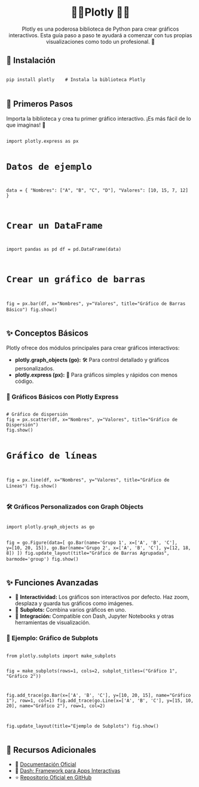 <h1 style="text-align:center;">🐍✨Plotly 🚀✨</h1>

<p style="text-align:center;">Plotly es una poderosa biblioteca de Python para crear gráficos interactivos. Esta guía paso a paso te ayudará a comenzar con tus propias visualizaciones como todo un profesional. 🚀</p>

<h2>🚀 Instalación</h2>
<pre>
<code>
pip install plotly    # Instala la biblioteca Plotly
</code>
</pre>

<h2>🐍 Primeros Pasos</h2>
<p>Importa la biblioteca y crea tu primer gráfico interactivo. ¡Es más fácil de lo que imaginas! 🌟</p>
<pre>
<code>
import plotly.express as px

# Datos de ejemplo
data = {
    "Nombres": ["A", "B", "C", "D"],
    "Valores": [10, 15, 7, 12]
}

# Crear un DataFrame
import pandas as pd
df = pd.DataFrame(data)

# Crear un gráfico de barras
fig = px.bar(df, x="Nombres", y="Valores", title="Gráfico de Barras Básico")
fig.show()
</code>
</pre>

<h2>✨ Conceptos Básicos</h2>
<p>Plotly ofrece dos módulos principales para crear gráficos interactivos:</p>

<ul>
  <li><strong>plotly.graph_objects (go):</strong> 🛠️ Para control detallado y gráficos personalizados.</li>
  <li><strong>plotly.express (px):</strong> 🚀 Para gráficos simples y rápidos con menos código.</li>
</ul>

<h3>🌟 Gráficos Básicos con Plotly Express</h3>
<pre>
<code>
# Gráfico de dispersión
fig = px.scatter(df, x="Nombres", y="Valores", title="Gráfico de Dispersión")
fig.show()

# Gráfico de líneas
fig = px.line(df, x="Nombres", y="Valores", title="Gráfico de Líneas")
fig.show()
</code>
</pre>

<h3>🛠️ Gráficos Personalizados con Graph Objects</h3>
<pre>
<code>
import plotly.graph_objects as go

fig = go.Figure(data=[
    go.Bar(name='Grupo 1', x=['A', 'B', 'C'], y=[10, 20, 15]),
    go.Bar(name='Grupo 2', x=['A', 'B', 'C'], y=[12, 18, 8])
])
fig.update_layout(title="Gráfico de Barras Agrupadas", barmode='group')
fig.show()
</code>
</pre>

<h2>✨ Funciones Avanzadas</h2>
<ul>
  <li>🌟 <strong>Interactividad:</strong> Los gráficos son interactivos por defecto. Haz zoom, desplaza y guarda tus gráficos como imágenes.</li>
  <li>🚀 <strong>Subplots:</strong> Combina varios gráficos en uno.</li>
  <li>🐍 <strong>Integración:</strong> Compatible con Dash, Jupyter Notebooks y otras herramientas de visualización.</li>
</ul>

<h3>🌟 Ejemplo: Gráfico de Subplots</h3>
<pre>
<code>
from plotly.subplots import make_subplots

fig = make_subplots(rows=1, cols=2, subplot_titles=("Gráfico 1", "Gráfico 2"))

fig.add_trace(go.Bar(x=['A', 'B', 'C'], y=[10, 20, 15], name="Gráfico 1"), row=1, col=1)
fig.add_trace(go.Line(x=['A', 'B', 'C'], y=[15, 10, 20], name="Gráfico 2"), row=1, col=2)

fig.update_layout(title="Ejemplo de Subplots")
fig.show()
</code>
</pre>

<h2>🌟 Recursos Adicionales</h2>
<ul>
  <li>📖 <a href="https://plotly.com/python/" target="_blank">Documentación Oficial</a></li>
  <li>🚀 <a href="https://dash.plotly.com/" target="_blank">Dash: Framework para Apps Interactivas</a></li>
  <li>⭐ <a href="https://github.com/plotly/" target="_blank">Repositorio Oficial en GitHub</a></li>
</ul>

